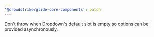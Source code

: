 ```yaml
---
'@crowdstrike/glide-core-components': patch
---
```


Don't throw when Dropdown's default slot is empty so options can be provided asynchronously.
